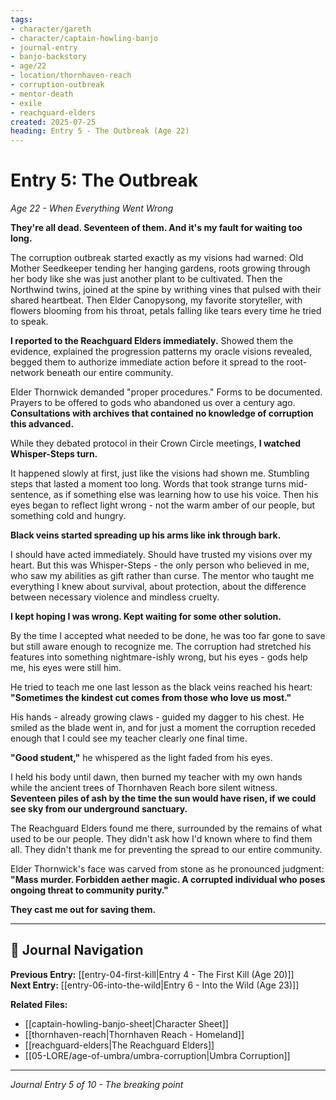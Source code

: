 ```yaml
---
tags:
- character/gareth
- character/captain-howling-banjo
- journal-entry
- banjo-backstory
- age/22
- location/thornhaven-reach
- corruption-outbreak
- mentor-death
- exile
- reachguard-elders
created: 2025-07-25
heading: Entry 5 - The Outbreak (Age 22)
---
```


# Entry 5: The Outbreak
*Age 22 - When Everything Went Wrong*

**They're all dead. Seventeen of them. And it's my fault for waiting too long.**

The corruption outbreak started exactly as my visions had warned: Old Mother Seedkeeper tending her hanging gardens, roots growing through her body like she was just another plant to be cultivated. Then the Northwind twins, joined at the spine by writhing vines that pulsed with their shared heartbeat. Then Elder Canopysong, my favorite storyteller, with flowers blooming from his throat, petals falling like tears every time he tried to speak.

**I reported to the Reachguard Elders immediately.** Showed them the evidence, explained the progression patterns my oracle visions revealed, begged them to authorize immediate action before it spread to the root-network beneath our entire community.

Elder Thornwick demanded "proper procedures." Forms to be documented. Prayers to be offered to gods who abandoned us over a century ago. **Consultations with archives that contained no knowledge of corruption this advanced.**

While they debated protocol in their Crown Circle meetings, **I watched Whisper-Steps turn.**

It happened slowly at first, just like the visions had shown me. Stumbling steps that lasted a moment too long. Words that took strange turns mid-sentence, as if something else was learning how to use his voice. Then his eyes began to reflect light wrong - not the warm amber of our people, but something cold and hungry.

**Black veins started spreading up his arms like ink through bark.**

I should have acted immediately. Should have trusted my visions over my heart. But this was Whisper-Steps - the only person who believed in me, who saw my abilities as gift rather than curse. The mentor who taught me everything I knew about survival, about protection, about the difference between necessary violence and mindless cruelty.

**I kept hoping I was wrong. Kept waiting for some other solution.**

By the time I accepted what needed to be done, he was too far gone to save but still aware enough to recognize me. The corruption had stretched his features into something nightmare-ishly wrong, but his eyes - gods help me, his eyes were still him.

He tried to teach me one last lesson as the black veins reached his heart: **"Sometimes the kindest cut comes from those who love us most."**

His hands - already growing claws - guided my dagger to his chest. He smiled as the blade went in, and for just a moment the corruption receded enough that I could see my teacher clearly one final time.

**"Good student,"** he whispered as the light faded from his eyes.

I held his body until dawn, then burned my teacher with my own hands while the ancient trees of Thornhaven Reach bore silent witness. **Seventeen piles of ash by the time the sun would have risen, if we could see sky from our underground sanctuary.**

The Reachguard Elders found me there, surrounded by the remains of what used to be our people. They didn't ask how I'd known where to find them all. They didn't thank me for preventing the spread to our entire community.

Elder Thornwick's face was carved from stone as he pronounced judgment: **"Mass murder. Forbidden aether magic. A corrupted individual who poses ongoing threat to community purity."**

**They cast me out for saving them.**

---

## 🔗 Journal Navigation

**Previous Entry:** [[entry-04-first-kill|Entry 4 - The First Kill (Age 20)]]  
**Next Entry:** [[entry-06-into-the-wild|Entry 6 - Into the Wild (Age 23)]]

**Related Files:**
- [[captain-howling-banjo-sheet|Character Sheet]]
- [[thornhaven-reach|Thornhaven Reach - Homeland]]
- [[reachguard-elders|The Reachguard Elders]]
- [[05-LORE/age-of-umbra/umbra-corruption|Umbra Corruption]]

---

*Journal Entry 5 of 10 - The breaking point*